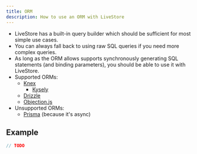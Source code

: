```yaml
---
title: ORM
description: How to use an ORM with LiveStore
---
```


- LiveStore has a built-in query builder which should be sufficient for most simple use cases.
- You can always fall back to using raw SQL queries if you need more complex queries.
- As long as the ORM allows supports synchronously generating SQL statements (and binding parameters), you should be able to use it with LiveStore.
- Supported ORMs:
  - [Knex](https://knexjs.org/)
	- [Kysely](https://kysely.dev/)
  - [Drizzle](https://orm.drizzle.team/)
  - [Objection.js](https://vincit.github.io/objection.js/)
- Unsupported ORMs:
  - [Prisma](https://www.prisma.io/) (because it's async)

## Example

```ts
// TODO
```

